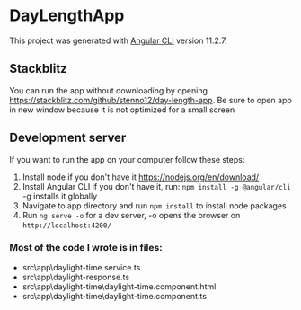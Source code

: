 # DayLengthApp

This project was generated with [Angular CLI](https://github.com/angular/angular-cli) version 11.2.7.

## Stackblitz
You can run the app without downloading by opening https://stackblitz.com/github/stenno12/day-length-app. Be sure to open app in new window because it is not optimized for a small screen

## Development server
If you want to run the app on your computer follow these steps:

1. Install node if you don't have it https://nodejs.org/en/download/
2. Install Angular CLI if you don't have it, run: `npm install -g @angular/cli` -g installs it globally
3. Navigate to app directory and run `npm install` to install node packages
4. Run `ng serve -o` for a dev server, -o opens the browser on `http://localhost:4200/`


### Most of the code I wrote is in files: 
* src\app\daylight-time.service.ts
* src\app\daylight-response.ts
* src\app\daylight-time\daylight-time.component.html
* src\app\daylight-time\daylight-time.component.ts
